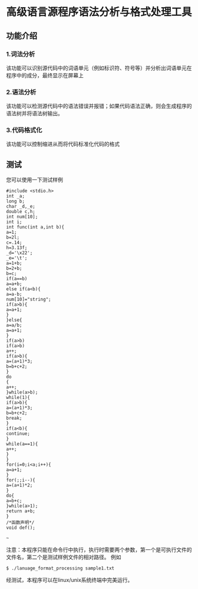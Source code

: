 # 高级语言源程序语法分析与格式处理工具
## 功能介绍
### 1.词法分析
该功能可以识别源代码中的词语单元（例如标识符、符号等）并分析出词语单元在程序中的成分，最终显示在屏幕上
### 2.语法分析
该功能可以检测源代码中的语法错误并报错；如果代码语法正确，则会生成程序的语法树并将语法树输出。
### 3.代码格式化
该功能可以控制缩进从而将代码标准化代码的格式
## 测试
您可以使用一下测试样例
```
#include <stdio.h>
int _a;
long b;
char _d,_e;
double c,h;
int num[10];
int i;
int func(int a,int b){
a=1;
b=2l;
c=.14;
h=3.13f;
_d='\x22';
_e='\t';
a=1+b;
b=2+b;
b=c;
if(a==b)
a=a+b;
else if(a<b){
a=a-b;
num[10]="string";
if(a>b){
a=a+1;
}
}else{
a=a/b;
a=a+1;
}
if(a>b)
if(a>b)
a++;
if(a>b){
a=(a+1)*3;
b=b+c+2;
}
do
{
a++;
}while(a>b);
while(1){
if(a>b){
a=(a+1)*3;
b=b+c+2;
break;
}
if(a<b){
continue;
}
while(a==1){
a++;
}
}
for(i=0;i<a;i++){
a=a+1;
}
for(;;i--){
a=(a+1)*2;
}
do{
a=b+c;
}while(a>1);
return a+b;
}
/*函数声明*/
void def();

~
```

注意：本程序只能在命令行中执行，执行时需要两个参数，第一个是可执行文件的文件名，第二个是测试样例文件的相对路径。
例如
```
$ ./lanuage_format_processing sample1.txt 
```

经测试，本程序可以在linux/unix系统终端中完美运行。
